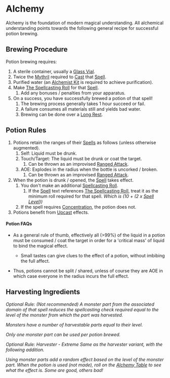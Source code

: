 # Alchemy

Alchemy is the foundation of modern magical understanding. All alchemical understanding points towards the following general recipe for successful potion brewing.
## Brewing Procedure
Potion brewing requires:
1. A sterile container, usually a [Glass Vial](../../Items/Equipment/Individual%20Item%20Cards/Gear/10%20Coins/Glass%20Vial.md).
2. Twice the [Mythril](../Mythril.md) required to [Cast](../Spellcasting.md) that [Spell](../Spells.md).
3. Purified water (an [Alchemist Kit](../../Items/Equipment/Individual%20Item%20Cards/Gear/50%20Coins/Alchemist%20Kit.md) is required to achieve purification).
4. Make [The Spellcasting Roll](../Spellcasting.md#The%20Spellcasting%20Roll) for that [Spell](../Spells.md).
	1. Add any bonuses / penalties from your apparatus.
5. On a success, you have successfully brewed a potion of that spell!
	1. The brewing process generally takes 1 hour succeed or fail. 
	2. A failure consumes all materials still and yields bad water.
	3. Brewing can be done over a [Long Rest](../../Game%20Procedures/Resting.md#Long%20Rest).
## Potion Rules
1. Potions retain the ranges of their [Spells](../Spells.md) as follows (unless otherwise augmented). 
	1. Self: Liquid must be drunk.
	2. Touch/Target: The liquid must be drunk or coat the target.
		1. Can be thrown as an improvised [Ranged Attack](../../Game%20Procedures/Ranged%20Attack.md).
	3. AOE: Explodes in the radius when the bottle is uncorked / broken.
		1. Can be thrown as an improvised [Ranged Attack](../../Game%20Procedures/Ranged%20Attack.md).
2. When the potion is drunk / opened, the [Spell](../Spells.md) takes effect.
	1. You don't make an additional [Spellcasting Roll](../Spellcasting.md#The%20Spellcasting%20Roll).
		1. If the [Spell](../Spells.md) text references [The Spellcasting Roll](../Spellcasting.md#The%20Spellcasting%20Roll), treat it as the minimum roll required for that spell. *Which is (10 + (2 x [Spell Level](../Spell%20Level.md)))*
	2. If the spell requires [Concentration](../Concentration.md), the potion does not.
3. Potions benefit from [Upcast](../Spellcasting.md#Upcast) effects.

#### Potion FAQs
- As a general rule of thumb, effectively all (>99%) of the liquid in a potion must be consumed / coat the target in order for a 'critical mass' of liquid to bind the magical effect. 
	- Small tastes can give clues to the effect of a potion, without imbibing the full affect. 

- Thus, potions cannot be split / shared, unless of course they are AOE in which case everyone in the radius incurs the full effect. 

## Harvesting Ingredients
*Optional Rule: (Not recommended)*
*A monster part from the associated domain of that spell reduces the spellcasting check required equal to the level of the monster from which the part was harvested.* 

*Monsters have a number of harvestable parts equal to their level.*

*Only one monster part can be used per potion brewed.*

*Optional Rule: Harvester - Extreme*
*Same as the harvester variant, with the following addition.*

*Using monster parts add a random effect based on the level of the monster part. When the potion is used (not made), roll on the [Alchemy Table](Alchemy%20Table.md) to see what the effect is. Some are good, others bad!*